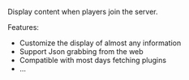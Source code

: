 Display content when players join the server.

Features:
- Customize the display of almost any information
- Support Json grabbing from the web
- Compatible with most days fetching plugins
- ...
